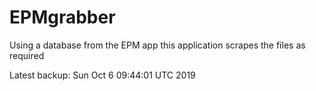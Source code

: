 # EPMgrabber
Using a database from the EPM app this application scrapes the files as required


Latest backup: Sun Oct 6 09:44:01 UTC 2019

